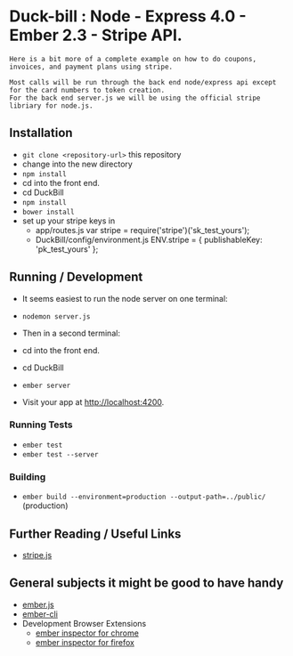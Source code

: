 # Duck-bill : Node - Express 4.0 - Ember 2.3 - Stripe API. 


	Here is a bit more of a complete example on how to do coupons, invoices, and payment plans using stripe.

	Most calls will be run through the back end node/express api except for the card numbers to token creation.
	For the back end server.js we will be using the official stripe libriary for node.js.
		



## Installation

* `git clone <repository-url>` this repository
* change into the new directory
* `npm install`
* cd into the front end.
* cd DuckBill
* `npm install`
* `bower install`
* set up your stripe keys in 
  *  app/routes.js
	var stripe = require('stripe')('sk_test_yours');
  * DuckBill/config/environment.js 
	ENV.stripe = {
        publishableKey: 'pk_test_yours'
    };


## Running / Development

* It seems easiest to run the node server on one terminal:
* `nodemon server.js`

* Then in a second terminal:
* cd into the front end.
* cd DuckBill
* `ember server`
* Visit your app at [http://localhost:4200](http://localhost:4200).


### Running Tests

* `ember test`
* `ember test --server`

### Building

* `ember build --environment=production --output-path=../public/` (production)


## Further Reading / Useful Links
* [stripe.js](https://stripe.com/docs/api#intro)


## General subjects it might be good to have handy
* [ember.js](http://emberjs.com/)
* [ember-cli](http://www.ember-cli.com/)
* Development Browser Extensions
  * [ember inspector for chrome](https://chrome.google.com/webstore/detail/ember-inspector/bmdblncegkenkacieihfhpjfppoconhi)
  * [ember inspector for firefox](https://addons.mozilla.org/en-US/firefox/addon/ember-inspector/)

